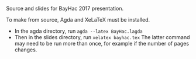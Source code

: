 Source and slides for BayHac 2017 presentation.

To make from source, Agda and XeLaTeX must be installed.
* In the agda directory, run `agda --latex BayHac.lagda`
* Then in the slides directory, run `xelatex bayhac.tex`
The latter command may need to be run more than once, for example if the number of pages changes.

